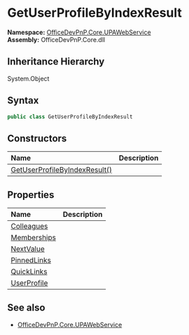 # GetUserProfileByIndexResult
  

**Namespace:** [OfficeDevPnP.Core.UPAWebService](OfficeDevPnP.Core.UPAWebService.md)  
**Assembly:** OfficeDevPnP.Core.dll  
## Inheritance Hierarchy
System.Object  

## Syntax
```C#
public class GetUserProfileByIndexResult
```
## Constructors
|**Name**|**Description**|
|:-----|:-----|
| [GetUserProfileByIndexResult()](OfficeDevPnP.Core.UPAWebService.GetUserProfileByIndexResult.ctor1.md) | 
## Properties
|**Name**|**Description**|
|:-----|:-----|
| [Colleagues](OfficeDevPnP.Core.UPAWebService.GetUserProfileByIndexResult.Colleagues.md) | 
| [Memberships](OfficeDevPnP.Core.UPAWebService.GetUserProfileByIndexResult.Memberships.md) | 
| [NextValue](OfficeDevPnP.Core.UPAWebService.GetUserProfileByIndexResult.NextValue.md) | 
| [PinnedLinks](OfficeDevPnP.Core.UPAWebService.GetUserProfileByIndexResult.PinnedLinks.md) | 
| [QuickLinks](OfficeDevPnP.Core.UPAWebService.GetUserProfileByIndexResult.QuickLinks.md) | 
| [UserProfile](OfficeDevPnP.Core.UPAWebService.GetUserProfileByIndexResult.UserProfile.md) | 
## See also
- [OfficeDevPnP.Core.UPAWebService](OfficeDevPnP.Core.UPAWebService.md)
